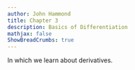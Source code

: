 ```yaml
---
author: John Hammond
title: Chapter 3
description: Basics of Differentiation
mathjax: false
ShowBreadCrumbs: true
---
```


In which we learn about derivatives.
<!--more-->



